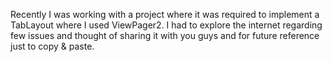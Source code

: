 Recently I was working with a project where it was required to implement a TabLayout where I used ViewPager2. I had to explore the internet regarding few issues and thought of sharing it with you guys and for future reference just to copy & paste.
